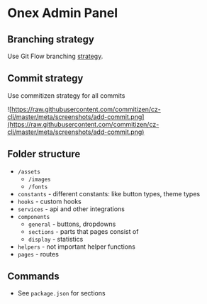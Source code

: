 # Onex Admin Panel

## Branching strategy

Use Git Flow branching [strategy](https://www.flagship.io/git-branching-strategies/).

## Commit strategy

Use commitizen strategy for all commits

![https://raw.githubusercontent.com/commitizen/cz-cli/master/meta/screenshots/add-commit.png](https://raw.githubusercontent.com/commitizen/cz-cli/master/meta/screenshots/add-commit.png)

## Folder structure

- `/assets`
    - `/images`
    - `/fonts`
- `constants` - different constants: like button types, theme types
- `hooks` - custom hooks
- `services` - api and other integrations
- `components`
    - `general` - buttons, dropdowns
    - `sections` - parts that pages consist of
    - `display` - statistics
- `helpers` - not important helper functions
- `pages` - routes

## Commands

- See `package.json` for sections